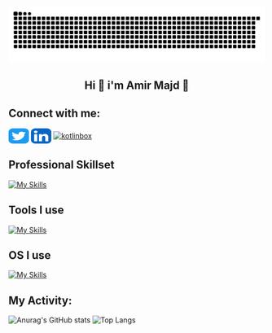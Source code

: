 
<img src="./github-contribution-grid-snake.svg" alt="just for fun :D">
<h2 align="center">Hi 👋 i'm Amir Majd 🤖</h2>

## Connect with me:
<p align="left">
<a href="https://twitter.com/fwlodm" target="blank"><img align="center" src="https://raw.githubusercontent.com/tandpfun/skill-icons/main/icons/Twitter.svg" alt="Fwldom" height="30" width="40" /></a>
<a href="https://www.linkedin.com/in/fwl-dom-785876270" target="blank"><img align="center" src="https://raw.githubusercontent.com/tandpfun/skill-icons/main/icons/LinkedIn.svg" alt="fwl-dom-785876270" height="30" width="40" /></a>
<a href="https://t.me/Fwldom" target="blank"><img align="center" src="https://cdn.worldvectorlogo.com/logos/telegram-1.svg" alt="kotlinbox" height="30" width="40" alt='@Fwldom' /></a>
</p>

## Professional Skillset
[![My Skills](https://skillicons.dev/icons?i=html,css,bootstrap,js,react,php,mysql,laravel,cs,python,dotnet,wordpress&theme=dark)](https://skillicons.dev)

## Tools I use
[![My Skills](https://skillicons.dev/icons?i=visualstudio,vscode,git,github,ps,phpstorm,figma,pr,webstorm,androidstudio&theme=dark)](https://skillicons.dev)

## OS I use
[![My Skills](https://skillicons.dev/icons?i=ubuntu,windows,android&theme=dark)](https://skillicons.dev)

## My Activity:
<p display="flex">
  
   ![Anurag's GitHub stats](https://github-readme-stats.vercel.app/api?username=fwldom&show_icons=true&bg_color=00000000)
  ![Top Langs](https://github-readme-stats.vercel.app/api/top-langs/?username=fwldom)

</p>


